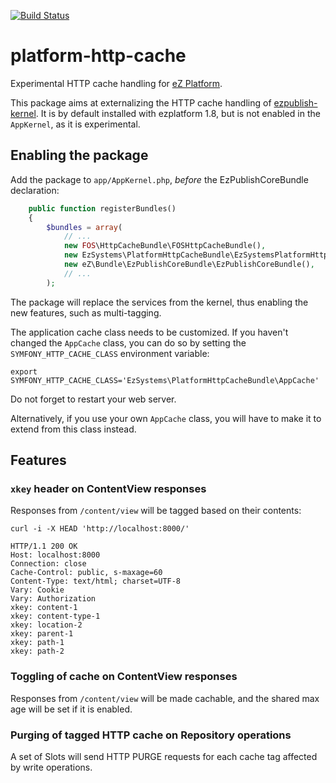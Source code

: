 [![Build Status](https://travis-ci.org/ezsystems/ezplatform-http-cache.svg?branch=master)](https://travis-ci.org/ezsystems/ezplatform-http-cache)

# platform-http-cache

Experimental HTTP cache handling for [eZ Platform][ezplatform].

This package aims at externalizing the HTTP cache handling of [ezpublish-kernel][ezpublish-kernel].
It is by default installed with ezplatform 1.8, but is not enabled in the `AppKernel`, as it is experimental.

## Enabling the package
Add the package to `app/AppKernel.php`, *before* the EzPublishCoreBundle declaration:

```php
    public function registerBundles()
    {
        $bundles = array(
            // ...
            new FOS\HttpCacheBundle\FOSHttpCacheBundle(),
            new EzSystems\PlatformHttpCacheBundle\EzSystemsPlatformHttpCacheBundle();
            new eZ\Bundle\EzPublishCoreBundle\EzPublishCoreBundle(),
            // ...
        );
```

The package will replace the services from the kernel, thus enabling the new features, such as multi-tagging.

The application cache class needs to be customized. If you haven't changed the `AppCache` class, you can do so
by setting the `SYMFONY_HTTP_CACHE_CLASS` environment variable:

    export SYMFONY_HTTP_CACHE_CLASS='EzSystems\PlatformHttpCacheBundle\AppCache'

Do not forget to restart your web server.

Alternatively, if you use your own `AppCache` class, you will have to make it to extend from this class instead.

## Features

### `xkey` header on ContentView responses
Responses from `/content/view` will be tagged based on their contents:

```
curl -i -X HEAD 'http://localhost:8000/'

HTTP/1.1 200 OK
Host: localhost:8000
Connection: close
Cache-Control: public, s-maxage=60
Content-Type: text/html; charset=UTF-8
Vary: Cookie
Vary: Authorization
xkey: content-1
xkey: content-type-1
xkey: location-2
xkey: parent-1
xkey: path-1
xkey: path-2
```

### Toggling of cache on ContentView responses
Responses from `/content/view` will be made cachable, and the shared max age will be set if it is enabled.

### Purging of tagged HTTP cache on Repository operations
A set of Slots will send HTTP PURGE requests for each cache tag affected by write operations. 

[ezplatform]: http://github.com/ezsystems/ezplatform
[ezpublish-kernel]: http://github.com/ezsystems/ezpubish-kernel

